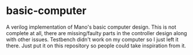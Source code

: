 # basic-computer
A verilog implementation of Mano's basic computer design. This is not complete at all, there are missing/faulty parts in the controller design along with other issues. Testbench didn't work on my computer so I just left it there. Just put it on this repository so people could take inspiration from it.
